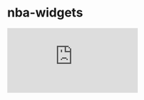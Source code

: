 # nba-widgets

<iframe
  src="https://www.bilibili.com/video/BV1ntq5YrEsE/?vd_source=7eef341eb644bf9feac262e81de9a2fb"
  scrolling="no"
  border="0"
  frameborder="no"
  framespacing="0"
  allowfullscreen="true"
>
</iframe>
